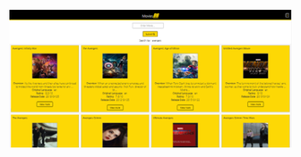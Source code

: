 <p align="center">
  <img src="https://github.com/4bhishekKasam/React-movieDB/blob/master/movies.PNG"  width="950"/>
 </p>
